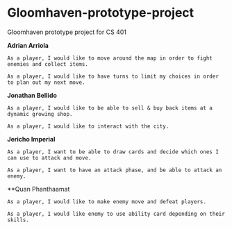 # Gloomhaven-prototype-project
Gloomhaven prototype project for CS 401

**Adrian Arriola**

    As a player, I would like to move around the map in order to fight enemies and collect items.
              
    As a player, I would like to have turns to limit my choices in order to plan out my next move.
    
**Jonathan Bellido**

    As a player, I would like to be able to sell & buy back items at a dynamic growing shop.
              
    As a player, I would like to interact with the city.

**Jericho Imperial**

    As a player, I want to be able to draw cards and decide which ones I can use to attack and move.

    As a player, I want to have an attack phase, and be able to attack an enemy.

**Quan Phanthaamat

    As a player, I would like to make enemy move and defeat players.

    As a player, I would like enemy to use ability card depending on their skills.
